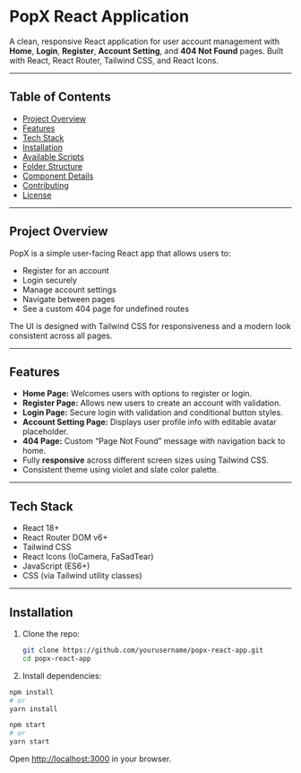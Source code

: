 # PopX React Application

A clean, responsive React application for user account management with **Home**, **Login**, **Register**, **Account Setting**, and **404 Not Found** pages. Built with React, React Router, Tailwind CSS, and React Icons.

---

## Table of Contents

- [Project Overview](#project-overview)  
- [Features](#features)  
- [Tech Stack](#tech-stack)  
- [Installation](#installation)  
- [Available Scripts](#available-scripts)  
- [Folder Structure](#folder-structure)  
- [Component Details](#component-details)  
- [Contributing](#contributing)  
- [License](#license)  

---

## Project Overview

PopX is a simple user-facing React app that allows users to:

- Register for an account
- Login securely
- Manage account settings
- Navigate between pages
- See a custom 404 page for undefined routes

The UI is designed with Tailwind CSS for responsiveness and a modern look consistent across all pages.

---

## Features

- **Home Page:** Welcomes users with options to register or login.
- **Register Page:** Allows new users to create an account with validation.
- **Login Page:** Secure login with validation and conditional button styles.
- **Account Setting Page:** Displays user profile info with editable avatar placeholder.
- **404 Page:** Custom “Page Not Found” message with navigation back to home.
- Fully **responsive** across different screen sizes using Tailwind CSS.
- Consistent theme using violet and slate color palette.

---

## Tech Stack

- React 18+  
- React Router DOM v6+  
- Tailwind CSS  
- React Icons (IoCamera, FaSadTear)  
- JavaScript (ES6+)  
- CSS (via Tailwind utility classes)

---

## Installation

1. Clone the repo:

   ```bash
   git clone https://github.com/yourusername/popx-react-app.git
   cd popx-react-app


2. Install dependencies:

```bash
npm install
# or
yarn install

npm start
# or
yarn start

```
Open [http://localhost:3000](http://localhost:3000) in your browser.




